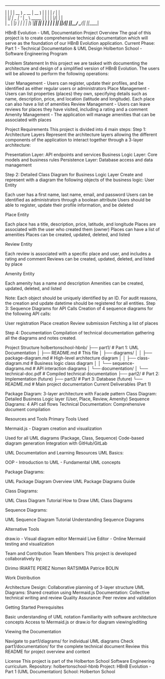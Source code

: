 _   _ ____        ____        _   _ __  __ _     
| | | | __ ) _ __ | __ )      | | | |  \/  | |    
| |_| |  _ \| '_ \|  _ \ _____ | | | | |\/| | |    
|  _  | |_) | | | | |_) |_____|| |_| | |  | | |___ 
|_| |_|____/|_| |_|____/       \___/|_|  |_|_____|

HBnB Evolution - UML Documentation
Project Overview
The goal of this project is to create comprehensive technical documentation which will serve as the foundation of our HBnB Evolution application.
Current Phase: Part 1 - Technical Documentation & UML Design
Holberton School - Software Engineering Program

Problem Statement
In this project we are tasked with documenting the architecture and design of a simplified version of HBnB Evolution.
The users will be allowed to perform the following operations:

User Management - Users can register, update their profiles, and be identified as either regular users or administrators
Place Management - Users can list properties (places) they own, specifying details such as name, description, price, and location (latitude and longitude). Each place can also have a list of amenities
Review Management - Users can leave reviews for places they have visited, including a rating and a comment
Amenity Management - The application will manage amenities that can be associated with places


Project Requirements
This project is divided into 4 main steps:
Step 1: Architecture Layers
Represent the architecture layers allowing the different components of the application to interact together through a 3-layer architecture:

Presentation Layer: API endpoints and services
Business Logic Layer: Core models and business rules
Persistence Layer: Database access and data management

Step 2: Detailed Class Diagram for Business Logic Layer
Create and represent with a diagram the following objects of the business logic:
User Entity

Each user has a first name, last name, email, and password
Users can be identified as administrators through a boolean attribute
Users should be able to register, update their profile information, and be deleted

Place Entity

Each place has a title, description, price, latitude, and longitude
Places are associated with the user who created them (owner)
Places can have a list of amenities
Places can be created, updated, deleted, and listed

Review Entity

Each review is associated with a specific place and user, and includes a rating and comment
Reviews can be created, updated, deleted, and listed by place

Amenity Entity

Each amenity has a name and description
Amenities can be created, updated, deleted, and listed

Note: Each object should be uniquely identified by an ID. For audit reasons, the creation and update datetime should be registered for all entities.
Step 3: Sequence Diagrams for API Calls
Creation of 4 sequence diagrams for the following API calls:

User registration
Place creation
Review submission
Fetching a list of places

Step 4: Documentation
Compilation of technical documentation gathering all the diagrams and notes created.

Project Structure
holbertonschool-hbnb/
├── part1/                          # Part 1: UML Documentation
│   ├── README.md                   # This file
│   ├── diagrams/
│   │   ├── package-diagram.md      # High-level architecture diagram
│   │   ├── class-diagram.md        # Business logic class diagram
│   │   └── sequence-diagrams.md    # API interaction diagrams
│   └── documentation/
│       └── technical-doc.pdf       # Compiled technical documentation
├── part2/                          # Part 2: Implementation (future)
├── part3/                          # Part 3: Database (future)
└── README.md                       # Main project documentation
Current Deliverables (Part 1)

Package Diagram: 3-layer architecture with Facade pattern
Class Diagram: Detailed Business Logic layer (User, Place, Review, Amenity)
Sequence Diagrams: 4 API call flows
Technical Documentation: Comprehensive document compilation


Resources and Tools
Primary Tools Used

Mermaid.js - Diagram creation and visualization

Used for all UML diagrams (Package, Class, Sequence)
Code-based diagram generation
Integration with GitHub/GitLab



UML Documentation and Learning Resources
UML Basics:

OOP - Introduction to UML - Fundamental UML concepts

Package Diagrams:

UML Package Diagram Overview
UML Package Diagrams Guide

Class Diagrams:

UML Class Diagram Tutorial
How to Draw UML Class Diagrams

Sequence Diagrams:

UML Sequence Diagram Tutorial
Understanding Sequence Diagrams

Alternative Tools

draw.io - Visual diagram editor
Mermaid Live Editor - Online Mermaid testing and visualization


Team and Contribution
Team Members
This project is developed collaboratively by:

Dirimo IRIARTE PEREZ
Nomen RATSIMBA
Patrice BOLIN

Work Distribution

Architecture Design: Collaborative planning of 3-layer structure
UML Diagrams: Shared creation using Mermaid.js
Documentation: Collective technical writing and review
Quality Assurance: Peer review and validation


Getting Started
Prerequisites

Basic understanding of UML notation
Familiarity with software architecture concepts
Access to Mermaid.js or draw.io for diagram viewing/editing

Viewing the Documentation

Navigate to part1/diagrams/ for individual UML diagrams
Check part1/documentation/ for the complete technical document
Review this README for project overview and context


License
This project is part of the Holberton School Software Engineering curriculum.
Repository: holbertonschool-hbnb
Project: HBnB Evolution - Part 1 (UML Documentation)
School: Holberton School

